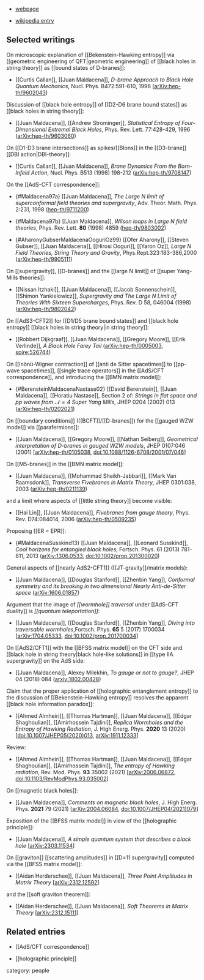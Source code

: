 
* [webpage](http://www.sns.ias.edu/~malda/)

* [wikipedia entry](http://en.wikipedia.org/wiki/Juan_Mart%C3%ADn_Maldacena)

## Selected writings

On microscopic explanation of [[Bekenstein-Hawking entropy]] via [[geometric engineering of QFT|geometric engineering]] of [[black holes in string theory]] as [[bound states of D-branes]]:

* [[Curtis Callan]], [[Juan Maldacena]], _D-brane Approach to Black Hole Quantum Mechanics_, Nucl. Phys. B472:591-610, 1996 ([arXiv:hep-th/9602043](http://arxiv.org/abs/hep-th/9602043))

Discussion of [[black hole entropy]] of [[D2-D6 brane bound states]] as [[black holes in string theory]]:

* [[Juan Maldacena]], [[Andrew Strominger]], _Statistical Entropy of Four-Dimensional Extremal Black Holes_, Phys. Rev. Lett. 77:428-429, 1996 ([arXiv:hep-th/9603060](https://arxiv.org/abs/hep-th/9603060))


On [[D1-D3 brane intersections]] as spikes/[[BIons]] in the [[D3-brane]] [[DBI action|DBI-theory]]:

* [[Curtis Callan]], [[Juan Maldacena]], _Brane Dynamics From the Born-Infeld Action_, Nucl. Phys. B513 (1998) 198-212 ([arXiv:hep-th/9708147](https://arxiv.org/abs/hep-th/9708147))


On the [[AdS-CFT correspondence]]:

* {#Maldacena97a} [[Juan Maldacena]], _The Large N limit of superconformal field theories and supergravity_, Adv. Theor. Math. Phys. 2:231, 1998 ([hep-th/9711200](http://arxiv.org/abs/hep-th/9711200))

* {#Maldacena97b} [[Juan Maldacena]], _Wilson loops in Large $N$ field theories_, Phys. Rev. Lett. __80__ (1998) 4859 ([hep-th/9803002](http://arxiv.org/abs/hep-th/9803002))

* {#AharonyGubserMaldacenaOoguriOz99} [[Ofer Aharony]], [[Steven Gubser]], [[Juan Maldacena]], [[Hirosi Ooguri]], [[Yaron Oz]], _Large $N$ Field Theories, String Theory and Gravity_, Phys.Rept.323:183-386,2000 ([arXiv:hep-th/9905111](http://arxiv.org/abs/hep-th/9905111))

On [[supergravity]], [[D-branes]] and the [[large N limit]] of [[super Yang-Mills theories]]:

* [[Nissan Itzhaki]], [[Juan Maldacena]], [[Jacob Sonnenschein]], [[Shimon Yankielowicz]], _Supergravity and The Large $N$ Limit of Theories With Sixteen Supercharges_, Phys. Rev. D 58, 046004 (1998) ([arXiv:hep-th/9802042](https://arxiv.org/abs/hep-th/9802042))


On [[AdS3-CFT2]] for [[D1/D5 brane bound states]] and [[black hole entropy]] [[black holes in string theory|in string theory]]:

* [[Robbert Dijkgraaf]], [[Juan Maldacena]], [[Gregory Moore]], [[Erik Verlinde]], _A Black Hole Farey Tail_ ([arXiv:hep-th/0005003](https://arxiv.org/abs/hep-th/0005003), [spire:526744](http://inspirehep.net/record/526744))

On [[Inönü-Wigner contraction]] of [[anti de Sitter spacetimes]] to [[pp-wave spacetimes]], [[single trace operators]] in the [[AdS/CFT correspondence]], and introducing the [[BMN matrix model]]:

* {#BerensteinMaldacenaNastase02} [[David Berenstein]], [[Juan Maldacena]], [[Horatiu Nastase]], Section 2 of: _Strings in flat space and pp waves from $\mathcal{N} = 4$ Super Yang Mills_, JHEP 0204 (2002) 013 ([arXiv:hep-th/0202021](https://arxiv.org/abs/hep-th/0202021))

On [[boundary conditions]] ([[BCFT]]/[[D-branes]]) for the [[gauged WZW model]] via [[parafermions]]:

* [[Juan Maldacena]], [[Gregory Moore]], [[Nathan Seiberg]], *Geometrical interpretation of D-branes in gauged WZW models*, JHEP 0107:046 (2001) $[$[arXiv:hep-th/0105038](https://arxiv.org/abs/hep-th/0105038), [doi:10.1088/1126-6708/2001/07/046](https://doi.org/10.1088/1126-6708/2001/07/046)$]$


On [[M5-branes]] in the [[BMN matrix model]]:

* [[Juan Maldacena]], [[Mohammad Sheikh-Jabbari]], [[Mark Van Raamsdonk]], _Transverse Fivebranes in Matrix Theory_, JHEP 0301:038, 2003 ([arXiv:hep-th/0211139](https://arxiv.org/abs/hep-th/0211139))

and a limit where aspects of [[little string theory]] become visible:

* [[Hai Lin]], [[Juan Maldacena]], _Fivebranes from gauge theory_, Phys. Rev. D74:084014, 2006 ([arXiv:hep-th/0509235](https://arxiv.org/abs/hep-th/0509235))

Proposing [[ER = EPR]]:

 * {#MaldacenaSusskind13} [[Juan Maldacena]], [[Leonard Susskind]], _Cool horizons for entangled black holes_, Fortsch. Phys. 61 (2013) 781-811, 2013 ([arXiv:1306.0533](http://arxiv.org/abs/1306.0533), [doi:10.1002/prop.201300020](https://doi.org/10.1002/prop.201300020)) 


General aspects of [[nearly AdS2-CFT1]] ([[JT-gravity]]/matrix models):

* [[Juan Maldacena]], [[Douglas Stanford]], [[Zhenbin Yang]], _Conformal symmetry and its breaking in two dimensional Nearly Anti-de-Sitter space_ ([arXiv:1606.01857](https://arxiv.org/abs/1606.01857))


Argument that the image of *[[wormhole]] traversal* under [[AdS-CFT duality]] is *[[quantum teleportation]]*:

* [[Juan Maldacena]], [[Douglas Stanford]], [[Zhenbin Yang]], *Diving into traversable wormholes*,Fortsch. Phys. **65** 5 (2017) 1700034 &lbrack;[arXiv:1704.05333](https://arxiv.org/abs/1704.05333), [doi:10.1002/prop.201700034](https://doi.org/10.1002/prop.201700034)&rbrack;



On  [[AdS2/CFT1]] with the [[BFSS matrix model]] on the CFT side and [[black hole in string theory|black hole-like solutions]] in [[type IIA supergravity]] on the AdS side:

* [[Juan Maldacena]], Alexey Milekhin, _To gauge or not to gauge?_, JHEP 04 (2018) 084 ([arxiv:1802.00428](https://arxiv.org/abs/1802.00428))

Claim that the proper application of [[holographic entanglement entropy]] to the discussion of [[Bekenstein-Hawking entropy]] resolves the apparent [[black hole information paradox]]:

* [[Ahmed Almheiri]], [[Thomas Hartman]], [[Juan Maldacena]], [[Edgar Shaghoulian]], [[Amirhossein Tajdini]], _Replica Wormholes and the Entropy of Hawking Radiation_, J. High Energ. Phys. **2020** 13 (2020)  \[<a href="https://doi.org/10.1007/JHEP05(2020)013">doi:10.1007/JHEP05(2020)013</a>, [arXiv:1911.12333](https://arxiv.org/abs/1911.12333)\]

Review:

* [[Ahmed Almheiri]], [[Thomas Hartman]], [[Juan Maldacena]], [[Edgar Shaghoulian]], [[Amirhossein Tajdini]], _The entropy of Hawking radiation_, Rev. Mod. Phys. **93** 35002 (2021) &lbrack;[arXiv:2006.06872](https://arxiv.org/abs/2006.06872), [doi:10.1103/RevModPhys.93.035002](https://doi.org/10.1103/RevModPhys.93.035002)&rbrack;

On [[magnetic black holes]]:

* [[Juan Maldacena]], *Comments on magnetic black holes*,  J. High Energ. Phys. **2021** 79 (2021) &lbrack;[arXiv:2004.06084](https://arxiv.org/abs/2004.06084), <a href="https://doi.org/10.1007/JHEP04(2021)079">doi:10.1007/JHEP04(2021)079</a>&rbrack;

Exposition of the [[BFSS matrix model]] in view of the [[holographic principle]]:

* [[Juan Maldacena]], *A simple quantum system that describes a black hole* &lbrack;[arXiv:2303.11534](https://arxiv.org/abs/2303.11534)&rbrack;

On [[graviton]] [[scattering amplitudes]] in [[D=11 supergravity]] computed via the [[BFSS matrix model]]:

* [[Aidan Herderschee]], [[Juan Maldacena]], *Three Point Amplitudes in Matrix Theory* &lbrack;[arXiv:2312.12592](https://arxiv.org/abs/2312.12592)&rbrack;

and the [[soft graviton theorem]]:

* [[Aidan Herderschee]], [[Juan Maldacena]], *Soft Theorems in Matrix Theory* &lbrack;[arXiv:2312.15111](https://arxiv.org/abs/2312.15111)&rbrack;



## Related entries

* [[AdS/CFT correspondence]]

* [[holographic principle]]

category: people